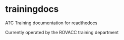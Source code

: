 # trainingdocs
ATC Training documentation for readthedocs

Currently operated by the ROVACC training department